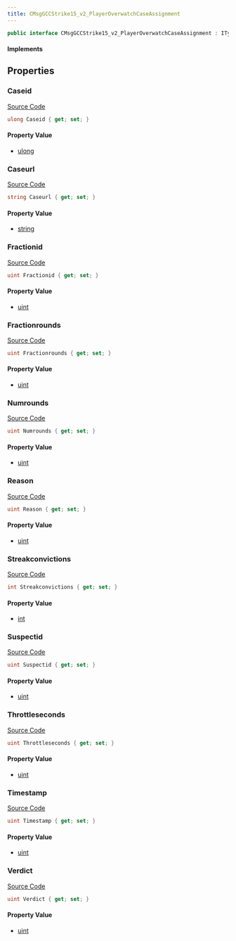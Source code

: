 ```yaml
---
title: CMsgGCCStrike15_v2_PlayerOverwatchCaseAssignment
---
```


```csharp
public interface CMsgGCCStrike15_v2_PlayerOverwatchCaseAssignment : ITypedProtobuf<CMsgGCCStrike15_v2_PlayerOverwatchCaseAssignment>, INativeHandle
```

#### Implements

## Properties

### Caseid

[Source Code](https://github.com/swiftly-solution/swiftlys2/blob/main/managed/src/SwiftlyS2.Generated/Protobufs/Interfaces/CMsgGCCStrike15_v2_PlayerOverwatchCaseAssignment.cs#L13)

```csharp
ulong Caseid { get; set; }
```

#### Property Value

- [ulong](https://learn.microsoft.com/dotnet/api/system.uint64)

### Caseurl

[Source Code](https://github.com/swiftly-solution/swiftlys2/blob/main/managed/src/SwiftlyS2.Generated/Protobufs/Interfaces/CMsgGCCStrike15_v2_PlayerOverwatchCaseAssignment.cs#L16)

```csharp
string Caseurl { get; set; }
```

#### Property Value

- [string](https://learn.microsoft.com/dotnet/api/system.string)

### Fractionid

[Source Code](https://github.com/swiftly-solution/swiftlys2/blob/main/managed/src/SwiftlyS2.Generated/Protobufs/Interfaces/CMsgGCCStrike15_v2_PlayerOverwatchCaseAssignment.cs#L31)

```csharp
uint Fractionid { get; set; }
```

#### Property Value

- [uint](https://learn.microsoft.com/dotnet/api/system.uint32)

### Fractionrounds

[Source Code](https://github.com/swiftly-solution/swiftlys2/blob/main/managed/src/SwiftlyS2.Generated/Protobufs/Interfaces/CMsgGCCStrike15_v2_PlayerOverwatchCaseAssignment.cs#L37)

```csharp
uint Fractionrounds { get; set; }
```

#### Property Value

- [uint](https://learn.microsoft.com/dotnet/api/system.uint32)

### Numrounds

[Source Code](https://github.com/swiftly-solution/swiftlys2/blob/main/managed/src/SwiftlyS2.Generated/Protobufs/Interfaces/CMsgGCCStrike15_v2_PlayerOverwatchCaseAssignment.cs#L34)

```csharp
uint Numrounds { get; set; }
```

#### Property Value

- [uint](https://learn.microsoft.com/dotnet/api/system.uint32)

### Reason

[Source Code](https://github.com/swiftly-solution/swiftlys2/blob/main/managed/src/SwiftlyS2.Generated/Protobufs/Interfaces/CMsgGCCStrike15_v2_PlayerOverwatchCaseAssignment.cs#L43)

```csharp
uint Reason { get; set; }
```

#### Property Value

- [uint](https://learn.microsoft.com/dotnet/api/system.uint32)

### Streakconvictions

[Source Code](https://github.com/swiftly-solution/swiftlys2/blob/main/managed/src/SwiftlyS2.Generated/Protobufs/Interfaces/CMsgGCCStrike15_v2_PlayerOverwatchCaseAssignment.cs#L40)

```csharp
int Streakconvictions { get; set; }
```

#### Property Value

- [int](https://learn.microsoft.com/dotnet/api/system.int32)

### Suspectid

[Source Code](https://github.com/swiftly-solution/swiftlys2/blob/main/managed/src/SwiftlyS2.Generated/Protobufs/Interfaces/CMsgGCCStrike15_v2_PlayerOverwatchCaseAssignment.cs#L28)

```csharp
uint Suspectid { get; set; }
```

#### Property Value

- [uint](https://learn.microsoft.com/dotnet/api/system.uint32)

### Throttleseconds

[Source Code](https://github.com/swiftly-solution/swiftlys2/blob/main/managed/src/SwiftlyS2.Generated/Protobufs/Interfaces/CMsgGCCStrike15_v2_PlayerOverwatchCaseAssignment.cs#L25)

```csharp
uint Throttleseconds { get; set; }
```

#### Property Value

- [uint](https://learn.microsoft.com/dotnet/api/system.uint32)

### Timestamp

[Source Code](https://github.com/swiftly-solution/swiftlys2/blob/main/managed/src/SwiftlyS2.Generated/Protobufs/Interfaces/CMsgGCCStrike15_v2_PlayerOverwatchCaseAssignment.cs#L22)

```csharp
uint Timestamp { get; set; }
```

#### Property Value

- [uint](https://learn.microsoft.com/dotnet/api/system.uint32)

### Verdict

[Source Code](https://github.com/swiftly-solution/swiftlys2/blob/main/managed/src/SwiftlyS2.Generated/Protobufs/Interfaces/CMsgGCCStrike15_v2_PlayerOverwatchCaseAssignment.cs#L19)

```csharp
uint Verdict { get; set; }
```

#### Property Value

- [uint](https://learn.microsoft.com/dotnet/api/system.uint32)

